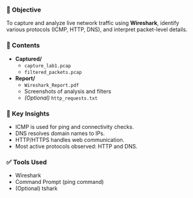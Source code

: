 ### 📘 Objective
To capture and analyze live network traffic using **Wireshark**, identify various protocols (ICMP, HTTP, DNS), and interpret packet-level details.

### 📁 Contents
- **Captured/**
  - `capture_lab1.pcap`
  - `filtered_packets.pcap`
- **Report/**
  - `Wireshark_Report.pdf`
  - Screenshots of analysis and filters
  - *(Optional)* `http_requests.txt`

### 🧠 Key Insights
- ICMP is used for ping and connectivity checks.
- DNS resolves domain names to IPs.
- HTTP/HTTPS handles web communication.
- Most active protocols observed: HTTP and DNS.

### ✅ Tools Used
- Wireshark  
- Command Prompt (ping command)  
- (Optional) tshark
